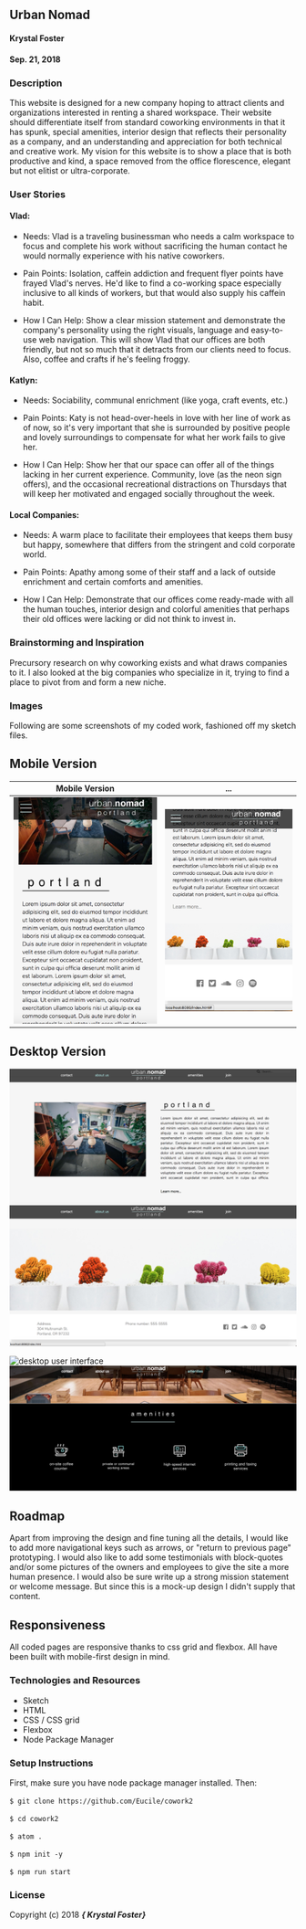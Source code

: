 ## Urban Nomad

#### Krystal Foster
#### Sep. 21, 2018

### Description

This website is designed for a new company hoping to attract clients and organizations interested in renting a shared workspace. Their website should differentiate itself from standard coworking environments in that it has spunk, special amenities, interior design that reflects their personality as a company, and an understanding and appreciation for both technical and creative work. My vision for this website is to show a place that is both productive and kind, a space removed from the office florescence, elegant but not elitist or ultra-corporate.


### User Stories

#### Vlad:

  *  Needs:
      Vlad is a traveling businessman who needs a calm workspace to focus and complete his work without sacrificing the human contact he would normally experience with his native coworkers.

  * Pain Points:
      Isolation, caffein addiction and frequent flyer points have frayed Vlad's nerves. He'd like to find a co-working space especially inclusive to all kinds of workers, but that would also supply his caffein habit.  

  * How I Can Help:
      Show a clear mission statement and demonstrate the company's personality using the right visuals, language and easy-to-use web navigation. This will show Vlad that our offices are both friendly, but not so much that it detracts from our clients need to focus. Also, coffee and crafts if he's feeling froggy.

#### Katlyn:

  * Needs:
      Sociability, communal enrichment (like yoga, craft events, etc.)

  * Pain Points:
      Katy is not head-over-heels in love with her line of work as of now, so it's very important that she is surrounded by positive people and lovely surroundings to compensate for what her work fails to give her.

  * How I Can Help:
      Show her that our space can offer all of the things lacking in her current experience. Community, love (as the neon sign offers), and the occasional recreational distractions on Thursdays that will keep her motivated and engaged socially throughout the week.


#### Local Companies:

  * Needs:
      A warm place to facilitate their employees that keeps them busy but happy, somewhere that differs from the stringent and cold corporate world.

  * Pain Points:
      Apathy among some of their staff and a lack of outside enrichment and certain comforts and amenities.  

  * How I Can Help:
      Demonstrate that our offices come ready-made with all the human touches, interior design and colorful amenities that perhaps their old offices were lacking or did not think to invest in.

### Brainstorming and Inspiration

  Precursory research on why coworking exists and what draws companies to it. I also looked at the big companies who specialize in it, trying to find a place to pivot from and form a new niche.

### Images

Following are some screenshots of my coded work, fashioned off my sketch files.

## Mobile Version

Mobile Version             |  ...
:-------------------------:|:-------------------------:
![mobile user interface](src/assets/images/mobilesstype.png)  |  ![mobile user interface](src/assets/images/mobilesstype2.png)


## Desktop Version


![desktop user interface](src/assets/images/desktop1.png)
![desktop user interface](src/assets/images/desktop2.png)

![desktop user interface](src/assets/images/desktop3.png)
![desktop user interface](src/assets/images/amenitiesupdated.png)


## Roadmap

Apart from improving the design and fine tuning all the details, I would like to add more navigational keys such as arrows, or "return to previous page" prototyping. I would also like to add some testimonials with block-quotes and/or some pictures of the owners and employees to give the site a more human presence. I would also be sure write up a strong mission statement or welcome message. But since this is a mock-up design I didn't supply that content.

## Responsiveness

All coded pages are responsive thanks to css grid and flexbox. All have been built with mobile-first design in mind.  

### Technologies and Resources

* Sketch
* HTML
* CSS / CSS grid
* Flexbox
* Node Package Manager

### Setup Instructions

First, make sure you have node package manager installed. Then:

``$ git clone https://github.com/Eucile/cowork2``

``$ cd cowork2``

``$ atom .``

``$ npm init -y``

``$ npm run start``


### License

Copyright (c) 2018 **_{ Krystal Foster}_**
